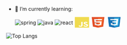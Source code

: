 
<hearder>
            <link rel="stylesheet" href="https://cdn.jsdelivr.net/gh/devicons/devicon@v2.15.1/devicon.min.css">
        </hearder>  


- 🌱 I’m currently learning:   <div style="display: inline_block">

 
   <img align="center" alt="spring" height="30" width="40" src="https://cdn.jsdelivr.net/gh/devicons/devicon/icons/spring/spring-original.svg">
   <img  align="center" alt="java" height="30" width="40" src="https://cdn.jsdelivr.net/gh/devicons/devicon/icons/java/java-original.svg">
   <img align="center" alt="react" height="30" width="40" src="https://cdn.jsdelivr.net/gh/devicons/devicon/icons/react/react-original.svg">
    <img align="center" alt="Js" height="30" width="40" src="https://raw.githubusercontent.com/devicons/devicon/master/icons/javascript/javascript-plain.svg">
  <img align="center" alt="HTML" height="30" width="40" src="https://raw.githubusercontent.com/devicons/devicon/master/icons/html5/html5-original.svg">
  <img align="center" alt="CSS" height="30" width="40" src="https://raw.githubusercontent.com/devicons/devicon/master/icons/css3/css3-original.svg">
 
</div>

 ![Top Langs](https://github-readme-stats.vercel.app/api/top-langs/?username=joaoTorpe&layout=compact)





          
       
          
           
           
